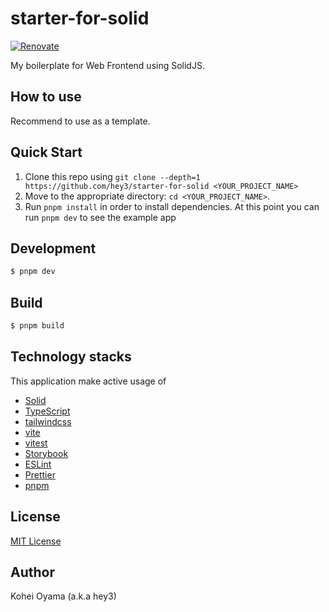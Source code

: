 # starter-for-solid

[![Renovate](https://img.shields.io/badge/renovate-enabled-brightgreen.svg)](https://renovatebot.com)

My boilerplate for Web Frontend using SolidJS.

## How to use

Recommend to use as a template.

## Quick Start

1. Clone this repo using `git clone --depth=1 https://github.com/hey3/starter-for-solid <YOUR_PROJECT_NAME>`
2. Move to the appropriate directory: `cd <YOUR_PROJECT_NAME>`.
3. Run `pnpm install` in order to install dependencies. At this point you can run `pnpm dev` to see the example app

## Development

```sh
$ pnpm dev
```

## Build

```sh
$ pnpm build
```

## Technology stacks

This application make active usage of

- [Solid](https://www.solidjs.com/)
- [TypeScript](https://www.typescriptlang.org/)
- [tailwindcss](https://tailwindcss.com/)
- [vite](https://ja.vitejs.dev/)
- [vitest](https://vitest.dev/)
- [Storybook](https://storybook.js.org/)
- [ESLint](https://eslint.org/)
- [Prettier](https://prettier.io/)
- [pnpm](https://pnpm.io/)

## License

[MIT License](https://github.com/hey3/starter-for-solid/blob/master/LICENSE)

## Author

Kohei Oyama (a.k.a hey3)
